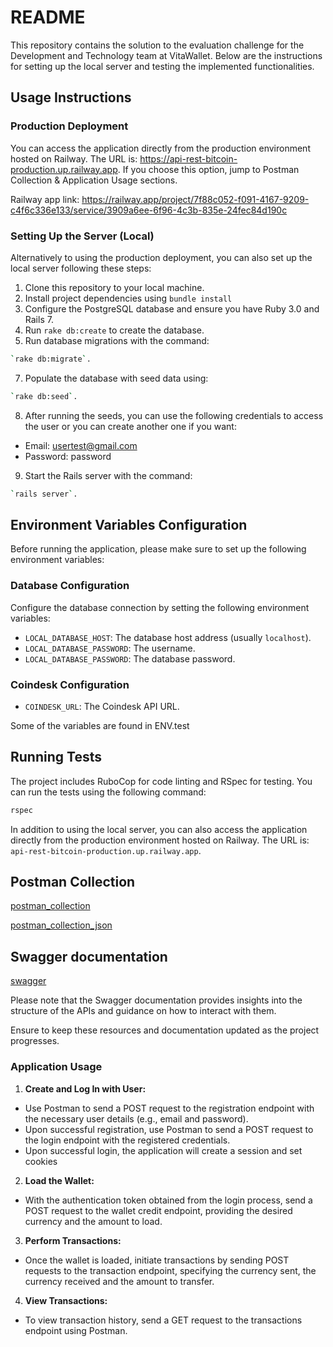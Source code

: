 # README

This repository contains the solution to the evaluation challenge for the Development and Technology team at VitaWallet. Below are the instructions for setting up the local server and testing the implemented functionalities.

## Usage Instructions

### Production Deployment

You can access the application directly from the production environment hosted on Railway. The URL is: https://api-rest-bitcoin-production.up.railway.app. If you choose this option, jump to Postman Collection & Application Usage sections.

Railway app link: https://railway.app/project/7f88c052-f091-4167-9209-c4f6c336e133/service/3909a6ee-6f96-4c3b-835e-24fec84d190c

### Setting Up the Server (Local)

Alternatively to using the production deployment, you can also set up the local server following these steps:

1. Clone this repository to your local machine.
2. Install project dependencies using `bundle install`
4. Configure the PostgreSQL database and ensure you have Ruby 3.0 and Rails 7.
5. Run `rake db:create` to create the database.
6. Run database migrations with the command:
```bash
`rake db:migrate`.
```
7. Populate the database with seed data using:
```bash
`rake db:seed`.
```
8. After running the seeds, you can use the following credentials to access the user or you can create another one if you want:

- Email: usertest@gmail.com
- Password: password

9. Start the Rails server with the command:
```bash
`rails server`.
```

## Environment Variables Configuration

Before running the application, please make sure to set up the following environment variables:

### Database Configuration

Configure the database connection by setting the following environment variables:

- `LOCAL_DATABASE_HOST`: The database host address (usually `localhost`).
- `LOCAL_DATABASE_PASSWORD`: The username.
- `LOCAL_DATABASE_PASSWORD`: The database password.

### Coindesk Configuration

- `COINDESK_URL`: The Coindesk API URL.

Some of the variables are found in ENV.test

## Running Tests

The project includes RuboCop for code linting and RSpec for testing. You can run the tests using the following command:

```bash
rspec
```
In addition to using the local server, you can also access the application directly from the production environment hosted on Railway. The URL is: `api-rest-bitcoin-production.up.railway.app`.

## Postman Collection

[postman_collection](https://www.postman.com/valentinopfarherr/workspace/api-rest-bitcoin/collection/27478968-ac4b94aa-607e-4626-855c-6f4fbcd6141d?action=share&creator=27478968&active-environment=27478968-1d83708c-5ff0-4b92-b485-70d161e408d4)

[postman_collection_json](postman/collection.json)

## Swagger documentation

[swagger](https://api-rest-bitcoin-production.up.railway.app/api-docs/index.html)

Please note that the Swagger documentation provides insights into the structure of the APIs and guidance on how to interact with them.

Ensure to keep these resources and documentation updated as the project progresses.

### Application Usage

1. **Create and Log In with User:**
  - Use Postman to send a POST request to the registration endpoint with the necessary user details (e.g., email and password).
  - Upon successful registration, use Postman to send a POST request to the login endpoint with the registered credentials.
  - Upon successful login, the application will create a session and set cookies

2. **Load the Wallet:**
  - With the authentication token obtained from the login process, send a POST request to the wallet credit endpoint, providing the desired currency and the amount to load.


3. **Perform Transactions:**
  - Once the wallet is loaded, initiate transactions by sending POST requests to the transaction endpoint, specifying the currency sent, the currency received and the amount to transfer.

4. **View Transactions:**
  - To view transaction history, send a GET request to the transactions endpoint using Postman.

